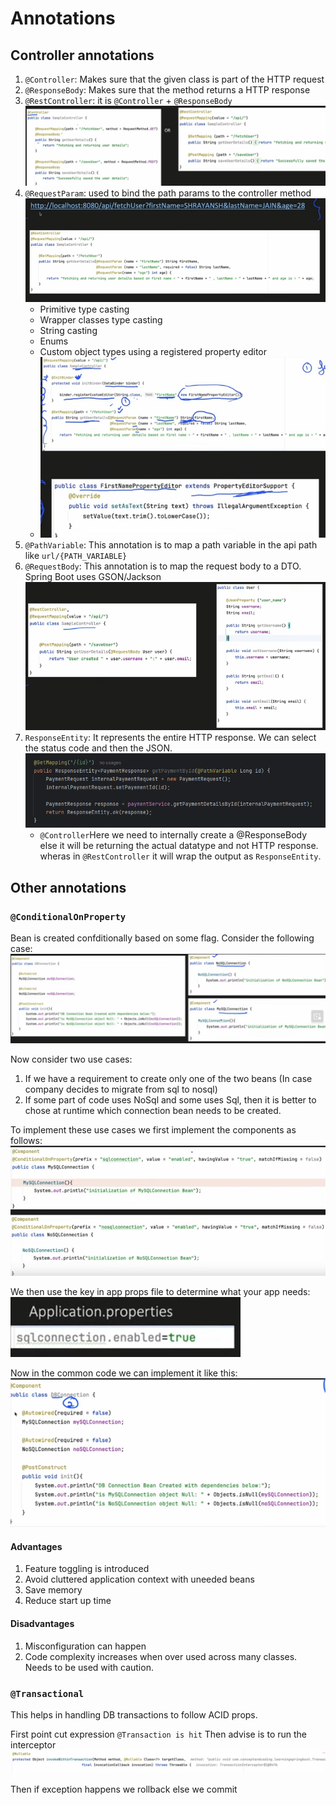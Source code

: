 # Annotations

## Controller annotations
1. `@Controller`: Makes sure that the given class is part of the HTTP request
2. `@ResponseBody`: Makes sure that the method returns a HTTP response
3. `@RestController`: it is `@Controller` + `@ResponseBody`
   ![img_10.png](img_10.png)
4. `@RequestParam`: used to bind the path params to the controller method
   ![img_11.png](img_11.png)
   - Primitive type casting
   - Wrapper classes type casting
   - String casting
   - Enums
   - Custom object types using a registered property editor
   - ![img_12.png](img_12.png)
5. `@PathVariable`: This annotation is to map a path variable in the api path like `url/{PATH_VARIABLE}`
6. `@RequestBody`: This annotation is to map the request body to a DTO. Spring Boot uses GSON/Jackson
   ![img_13.png](img_13.png)
7. `ResponseEntity`: It represents the entire HTTP response. We can select the status code and then the JSON.
   ![img_14.png](img_14.png)
   - `@Controller`Here we need to internally create a @ResponseBody else it will be returning the actual datatype and not HTTP response. wheras in `@RestController` it will wrap the output as `ResponseEntity`.

## Other annotations
### `@ConditionalOnProperty`
Bean is created confditionally based on some flag. Consider the following case:
![img_30.png](img_30.png)

Now consider two use cases:
1. If we have a requirement to create only one of the two beans (In case company decides to migrate from sql to nosql)
2. If some part of code uses NoSql and some uses Sql, then it is better to chose at runtime which connection bean needs to be created.

To implement these use cases we first implement the components as follows:
![img_31.png](img_31.png)

We then use the key in app props file to determine what your app needs:
![img_32.png](img_32.png)

Now in the common code we can implement it like this:
![img_33.png](img_33.png)

#### Advantages
1. Feature toggling is introduced
2. Avoid cluttered application context with uneeded beans
3. Save memory
4. Reduce start up time

#### Disadvantages
1. Misconfiguration can happen
2. Code complexity increases when over used across many classes. Needs to be used with caution.

### `@Transactional`
This helps in handling DB transactions to follow ACID props.

First point cut expression `@Transaction is hit`
Then advise is to run the interceptor
![img_34.png](img_34.png)

Then if exception happens we rollback else we commit